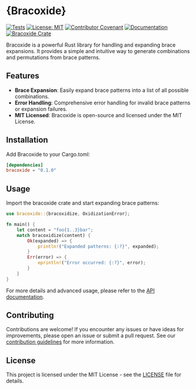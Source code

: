 # {Bracoxide}

[![Tests](https://github.com/atahabaki/bracoxide/actions/workflows/rust.yml/badge.svg)](https://github.com/atahabaki/bracoxide/actions/workflows/rust.yml)
[![License: MIT](https://img.shields.io/badge/License-MIT-blue.svg)](LICENSE)
[![Contributor Covenant](https://img.shields.io/badge/Contributor%20Covenant-2.1-4baaaa.svg)](CODE_OF_CONDUCT.md)
[![Documentation](https://docs.rs/bracoxide/badge.svg)](https://docs.rs/bracoxide)
[![Bracoxide Crate](https://img.shields.io/crates/v/bracoxide.svg)](https://crates.io/bracoxide)

Bracoxide is a powerful Rust library for handling and expanding brace expansions.
It provides a simple and intuitive way to generate combinations and permutations
from brace patterns.

## Features

* __Brace Expansion__: Easily expand brace patterns into a list of all possible combinations.
* __Error Handling__: Comprehensive error handling for invalid brace patterns or expansion failures.
* __MIT Licensed__: Bracoxide is open-source and licensed under the MIT License.

## Installation

Add Bracoxide to your Cargo.toml:

```toml
[dependencies]
bracoxide = "0.1.0"
```

## Usage

Import the bracoxide crate and start expanding brace patterns:

```rust
use bracoxide::{bracoxidize, OxidizationError};

fn main() {
    let content = "foo{1..3}bar";
    match bracoxidize(content) {
        Ok(expanded) => {
            println!("Expanded patterns: {:?}", expanded);
        }
        Err(error) => {
            eprintln!("Error occurred: {:?}", error);
        }
    }
}
```

For more details and advanced usage, please refer to the [API documentation](https://docs.rs/bracoxide).

## Contributing

Contributions are welcome! If you encounter any issues or have ideas for improvements, 
please open an issue or submit a pull request. See our 
[contribution guidelines](Contributing.md) for more information.

## License

This project is licensed under the MIT License - see the [LICENSE](LICENSE) file for details.
